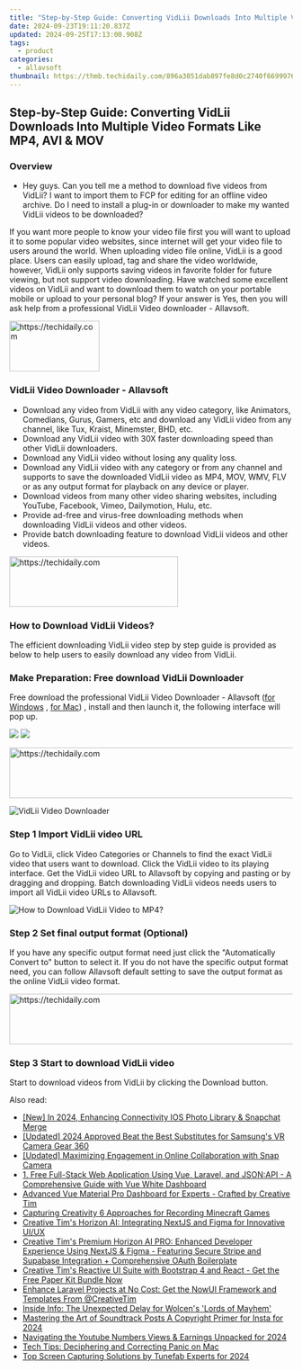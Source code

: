 ```yaml
---
title: "Step-by-Step Guide: Converting VidLii Downloads Into Multiple Video Formats Like MP4, AVI & MOV"
date: 2024-09-23T19:11:20.837Z
updated: 2024-09-25T17:13:00.908Z
tags:
  - product
categories:
  - allavsoft
thumbnail: https://thmb.techidaily.com/896a3051dab897fe8d0c2740f6699976d5490b685177239313164675ffec23d6.jpg
---
```


## Step-by-Step Guide: Converting VidLii Downloads Into Multiple Video Formats Like MP4, AVI & MOV

### Overview

* Hey guys. Can you tell me a method to download five videos from VidLii? I want to import them to FCP for editing for an offline video archive. Do I need to install a plug-in or downloader to make my wanted VidLii videos to be downloaded?

If you want more people to know your video file first you will want to upload it to some popular video websites, since internet will get your video file to users around the world. When uploading video file online, VidLii is a good place. Users can easily upload, tag and share the video worldwide, however, VidLii only supports saving videos in favorite folder for future viewing, but not support video downloading. Have watched some excellent videos on VidLii and want to download them to watch on your portable mobile or upload to your personal blog? If your answer is Yes, then you will ask help from a professional VidLii Video downloader - Allavsoft.

<!-- affiliate ads begin -->
<a href="https://aligracehair.sjv.io/c/5597632/2135352/19272" target="_top" id="2135352">
  <img src="//a.impactradius-go.com/display-ad/19272-2135352" border="0" alt="https://techidaily.com" width="160" height="90"/>
</a>
<img height="0" width="0" src="https://aligracehair.sjv.io/i/5597632/2135352/19272" style="position:absolute;visibility:hidden;" border="0" />
<!-- affiliate ads end -->

### VidLii Video Downloader - Allavsoft

* Download any video from VidLii with any video category, like Animators, Comedians, Gurus, Gamers, etc and download any VidLii video from any channel, like Tux, Kraist, Minemster, BHD, etc.
* Download any VidLii video with 30X faster downloading speed than other VidLii downloaders.
* Download any VidLii video without losing any quality loss.
* Download any VidLii video with any category or from any channel and supports to save the downloaded VidLii video as MP4, MOV, WMV, FLV or as any output format for playback on any device or player.
* Download videos from many other video sharing websites, including YouTube, Facebook, Vimeo, Dailymotion, Hulu, etc.
* Provide ad-free and virus-free downloading methods when downloading VidLii videos and other videos.
* Provide batch downloading feature to download VidLii videos and other videos.

<!-- affiliate ads begin -->
<a href="https://aligracehair.sjv.io/c/5597632/2087234/19272" target="_top" id="2087234">
  <img src="//a.impactradius-go.com/display-ad/19272-2087234" border="0" alt="https://techidaily.com" width="300" height="90"/>
</a>
<img height="0" width="0" src="https://aligracehair.sjv.io/i/5597632/2087234/19272" style="position:absolute;visibility:hidden;" border="0" />
<!-- affiliate ads end -->

### How to Download VidLii Videos?

The efficient downloading VidLii video step by step guide is provided as below to help users to easily download any video from VidLii.

### Make Preparation: Free download VidLii Downloader

Free download the professional VidLii Video Downloader - Allavsoft ([for Windows](https://tools.techidaily.com/allavsoft/products/) , [for Mac](https://tools.techidaily.com/allavsoft/products/)) , install and then launch it, the following interface will pop up.

[![](https://www.allavsoft.com/how-to/../images/how-to/free-download-win.jpg)](https://tools.techidaily.com/allavsoft/products/) [![](https://www.allavsoft.com/how-to/../images/how-to/free-download-mac.jpg)](https://tools.techidaily.com/allavsoft/products/)

<!-- affiliate ads begin -->
<a href="https://appsumo.8odi.net/c/5597632/2044586/7443" target="_top" id="2044586">
  <img src="//a.impactradius-go.com/display-ad/7443-2044586" border="0" alt="https://techidaily.com" width="728" height="90"/>
</a>
<img height="0" width="0" src="https://appsumo.8odi.net/i/5597632/2044586/7443" style="position:absolute;visibility:hidden;" border="0" />
<!-- affiliate ads end -->

![VidLii Video Downloader](https://www.allavsoft.com/how-to/../images/allavsoft/screen-shot-600.jpg)

### Step 1 Import VidLii video URL

Go to VidLii, click Video Categories or Channels to find the exact VidLii video that users want to download. Click the VidLii video to its playing interface. Get the VidLii video URL to Allavsoft by copying and pasting or by dragging and dropping. Batch downloading VidLii videos needs users to import all VidLii video URLs to Allavsoft.

![How to Download VidLii Video to MP4?](https://www.allavsoft.com/how-to/../images/how-to/download-rtmp-video/download-rtmp-video.jpg)

### Step 2 Set final output format (Optional)

If you have any specific output format need just click the "Automatically Convert to" button to select it. If you do not have the specific output format need, you can follow Allavsoft default setting to save the output format as the online VidLii video format.

<!-- affiliate ads begin -->
<a href="https://aligracehair.sjv.io/c/5597632/2087253/19272" target="_top" id="2087253">
  <img src="//a.impactradius-go.com/display-ad/19272-2087253" border="0" alt="https://techidaily.com" width="728" height="90"/>
</a>
<img height="0" width="0" src="https://aligracehair.sjv.io/i/5597632/2087253/19272" style="position:absolute;visibility:hidden;" border="0" />
<!-- affiliate ads end -->

### Step 3 Start to download VidLii video

Start to download videos from VidLii by clicking the Download button.

<ins class="adsbygoogle"
     style="display:block"
     data-ad-format="autorelaxed"
     data-ad-client="ca-pub-7571918770474297"
     data-ad-slot="1223367746"></ins>

<ins class="adsbygoogle"
     style="display:block"
     data-ad-client="ca-pub-7571918770474297"
     data-ad-slot="8358498916"
     data-ad-format="auto"
     data-full-width-responsive="true"></ins>

<span class="atpl-alsoreadstyle">Also read:</span>
<div><ul>
<li><a href="https://snapchat-videos.techidaily.com/new-in-2024-enhancing-connectivity-ios-photo-library-and-snapchat-merge/"><u>[New] In 2024, Enhancing Connectivity IOS Photo Library & Snapchat Merge</u></a></li>
<li><a href="https://vp-tips.techidaily.com/updated-2024-approved-beat-the-best-substitutes-for-samsungs-vr-camera-gear-360/"><u>[Updated] 2024 Approved Beat the Best Substitutes for Samsung's VR Camera Gear 360</u></a></li>
<li><a href="https://snapchat-videos.techidaily.com/updated-maximizing-engagement-in-online-collaboration-with-snap-camera/"><u>[Updated] Maximizing Engagement in Online Collaboration with Snap Camera</u></a></li>
<li><a href="https://fox-within.techidaily.com/1-free-full-stack-web-application-using-vue-laravel-and-jsonapi-a-comprehensive-guide-with-vue-white-dashboard/"><u>1. Free Full-Stack Web Application Using Vue, Laravel, and JSON:API - A Comprehensive Guide with Vue White Dashboard</u></a></li>
<li><a href="https://fox-within.techidaily.com/advanced-vue-material-pro-dashboard-for-experts-crafted-by-creative-tim/"><u>Advanced Vue Material Pro Dashboard for Experts - Crafted by Creative Tim</u></a></li>
<li><a href="https://on-screen-recording.techidaily.com/capturing-creativity-6-approaches-for-recording-minecraft-games/"><u>Capturing Creativity 6 Approaches for Recording Minecraft Games</u></a></li>
<li><a href="https://fox-within.techidaily.com/creative-tims-horizon-ai-integrating-nextjs-and-figma-for-innovative-uiux/"><u>Creative Tim's Horizon AI: Integrating NextJS and Figma for Innovative UI/UX</u></a></li>
<li><a href="https://fox-within.techidaily.com/creative-tims-premium-horizon-ai-pro-enhanced-developer-experience-using-nextjs-and-figma-featuring-secure-stripe-and-supabase-integration-plus-comprehensiv1/"><u>Creative Tim's Premium Horizon AI PRO: Enhanced Developer Experience Using NextJS & Figma - Featuring Secure Stripe and Supabase Integration + Comprehensive OAuth Boilerplate</u></a></li>
<li><a href="https://fox-within.techidaily.com/creative-tims-reactive-ui-suite-with-bootstrap-4-and-react-get-the-free-paper-kit-bundle-now/"><u>Creative Tim's Reactive UI Suite with Bootstrap 4 and React - Get the Free Paper Kit Bundle Now</u></a></li>
<li><a href="https://fox-within.techidaily.com/enhance-laravel-projects-at-no-cost-get-the-nowui-framework-and-templates-from-creativetim/"><u>Enhance Laravel Projects at No Cost: Get the NowUI Framework and Templates From @CreativeTim</u></a></li>
<li><a href="https://win-able.techidaily.com/inside-info-the-unexpected-delay-for-wolcens-lords-of-mayhem/"><u>Inside Info: The Unexpected Delay for Wolcen's 'Lords of Mayhem'</u></a></li>
<li><a href="https://extra-approaches.techidaily.com/mastering-the-art-of-soundtrack-posts-a-copyright-primer-for-insta-for-2024/"><u>Mastering the Art of Soundtrack Posts A Copyright Primer for Insta for 2024</u></a></li>
<li><a href="https://youtube-stream.techidaily.com/navigating-the-youtube-numbers-views-and-earnings-unpacked-for-2024/"><u>Navigating the Youtube Numbers Views & Earnings Unpacked for 2024</u></a></li>
<li><a href="https://data-wizards.techidaily.com/tech-tips-deciphering-and-correcting-panic-on-mac/"><u>Tech Tips: Deciphering and Correcting Panic on Mac</u></a></li>
<li><a href="https://screen-activity-recording.techidaily.com/top-screen-capturing-solutions-by-tunefab-experts-for-2024/"><u>Top Screen Capturing Solutions by Tunefab Experts for 2024</u></a></li>
</ul></div>

